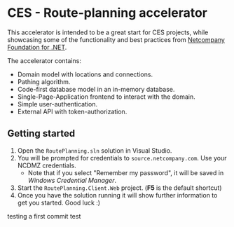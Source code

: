 # CES - Route-planning accelerator

This accelerator is intended to be a great start for CES projects, while showcasing some of the functionality and best practices from [Netcompany Foundation for .NET](https://goto.netcompany.com/cases/GTE1579/NCDOTNET).

The accelerator contains:
- Domain model with locations and connections.
- Pathing algorithm.
- Code-first database model in an in-memory database.
- Single-Page-Application frontend to interact with the domain.
- Simple user-authentication.
- External API with token-authorization.

## Getting started

1. Open the `RoutePlanning.sln` solution in Visual Studio.
2. You will be prompted for credentials to `source.netcompany.com`. Use your NCDMZ credentials.
   - Note that if you select "Remember my password", it will be saved in *Windows Credential Manager*.
3. Start the `RoutePlanning.Client.Web` project. (**F5** is the default shortcut)
4. Once you have the solution running it will show further information to get you started. Good luck :)

testing a first commit
test
